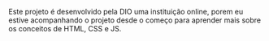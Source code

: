 Este projeto é desenvolvido pela DIO uma instituição online, porem eu estive acompanhando o projeto desde o começo para
aprender mais sobre os conceitos de HTML, CSS e JS.
